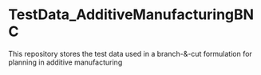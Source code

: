 # TestData_AdditiveManufacturingBNC
This repository stores the test data used in a branch-&amp;-cut formulation for planning in additive manufacturing
